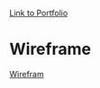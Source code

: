 [Link to Portfolio](https://github.com/rkkhan27/Portfolio)

# Wireframe
[Wirefram](https://preview.shorthand.com/8EauZLXw6EXyakvn)

